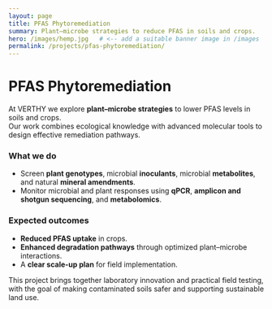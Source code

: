 ```yaml
---
layout: page
title: PFAS Phytoremediation
summary: Plant–microbe strategies to reduce PFAS in soils and crops.
hero: /images/hemp.jpg   # <-- add a suitable banner image in /images
permalink: /projects/pfas-phytoremediation/
---
```


# PFAS Phytoremediation

At VERTHY we explore **plant–microbe strategies** to lower PFAS levels in soils and crops.  
Our work combines ecological knowledge with advanced molecular tools to design effective remediation pathways.

### What we do
- Screen **plant genotypes**, microbial **inoculants**, microbial **metabolites**, and natural **mineral amendments**.  
- Monitor microbial and plant responses using **qPCR**, **amplicon and shotgun sequencing**, and **metabolomics**.  

### Expected outcomes
- **Reduced PFAS uptake** in crops.  
- **Enhanced degradation pathways** through optimized plant–microbe interactions.  
- A **clear scale-up plan** for field implementation.  

This project brings together laboratory innovation and practical field testing, with the goal of making contaminated soils safer and supporting sustainable land use.
